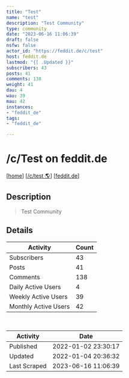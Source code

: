 ```yaml
---
title: "Test" 
name: "test"
description: "Test Community"
type: community
date: "2023-06-16 11:06:39"
draft: false
nsfw: false
actor_id: "https://feddit.de/c/test"
host: feddit.de
lastmod: "{[ .Updated }}"
subscribers: 43
posts: 41
comments: 138
weight: 41
dau: 4
wau: 39
mau: 42
instances:
- "feddit_de"
tags: 
- "feddit_de"

---
```


# /c/Test on feddit.de

[[home](/)]
[[/c/test 🌎](https://feddit.de/c/test)]
[[feddit.de](/instances/feddit_de)]


## Description 

<blockquote class="description">
Test Community
</blockquote>


## Details

| Activity | Count  |
|----------------------|---|
| Subscribers          | 43 |
| Posts                | 41  |
| Comments             | 138  |
| Daily Active Users   | 4  |
| Weekly Active Users  | 39  |
| Monthly Active Users | 42  |

<br>

| Activity | Date |
|----------------------|---|
| Published            | 2022-01-02 23:30:17 |
| Updated              | 2022-01-04 20:36:32 |
| Last Scraped         | 2023-06-16 11:06:39 |
